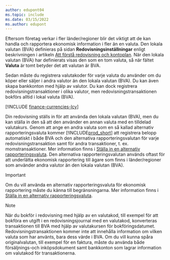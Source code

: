```yaml
---
author: edupont04
ms.topic: include
ms.date: 03/15/2022
ms.author: edupont
---
```

Eftersom företag verkar i fler länder/regioner blir det viktigt att de kan handla och rapportera ekonomisk information i fler än en valuta. Den lokala valutan (BVA) definieras på sidan **Redovisningsinställningar** enligt beskrivningen i artikeln [Att förstå redovisning och kontoplan](../finance-general-ledger.md). När den lokala valutan (BVA) har definierats visas den som en tom valuta, så när fältet **Valuta** är tomt betyder det att valutan är BVA.  

Sedan måste du registrera valutakoder för varje valuta du använder om du köper eller säljer i andra valutor än den lokala valutan (BVA). Du kan även skapa bankkonton med hjälp av valutor. Du kan dock registrera redovisningstransaktioner i olika valutor, men redovisningstransaktionen bokförs alltid i lokal valuta (BVA).

[!INCLUDE [finance-currencies-lcy](finance-currencies-lcy-note.md)]

Din redovisning ställs in för att använda den lokala valutan (BVA), men du kan ställa in den så att den använder en annan valuta med en tilldelad valutakurs. Genom att ange en andra valuta som en så kallad alternativ rapporteringsvaluta kommer [!INCLUDE[prod_short](prod_short.md)] att registrera belopp automatiskt i både BVA och den alternativa rapporteringsvalutan för varje redovisningstransaktion samt för andra transaktioner, t. ex. momstransaktioner. Mer information finns i [Ställa in en alternativ rapporteringsvaluta](../finance-how-setup-additional-currencies.md). Den alternativa rapporteringsvalutan används oftast för att underlätta ekonomisk rapportering till ägare som finns i länder/regioner som använder andra valutor än den lokala valutan (BVA).  

> [!IMPORTANT]
> Om du vill använda en alternativ rapporteringsvaluta för ekonomisk rapportering måste du känna till begränsningarna. Mer information finns i [Ställa in en alternativ rapporteringsvaluta](../finance-how-setup-additional-currencies.md).

> [!NOTE]  
> När du bokför i redovisning med hjälp av en valutakod, till exempel för att bokföra en utgift i en redovisningsjournal med en valutakod, konverteras transaktionen till BVA med hjälp av valutakursen för bokföringsdatumet. Redovisningstransaktionen kommer inte att innehålla information om vilken valuta som har använts, bara dess värde i BVA. Om du vill kunna spåra originalvalutan, till exempel för en faktura, måste du använda både försäljnings-och inköpsdokument samt bankkonton som lagrar information om valutakod för transaktionerna.
